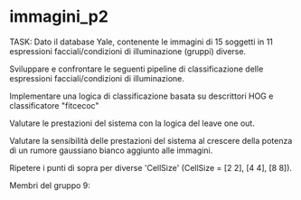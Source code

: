 # immagini_p2
TASK:
Dato il database Yale, contenente le immagini di 15 soggetti in 11 espressioni facciali/condizioni di illuminazione (gruppi) diverse.

Sviluppare e confrontare le seguenti pipeline di classificazione delle espressioni facciali/condizioni di illuminazione.

Implementare una logica di classificazione basata su descrittori HOG e classificatore "fitcecoc"

Valutare le prestazioni del sistema con la logica del leave one out.

Valutare la sensibilità delle prestazioni del sistema al crescere della potenza di un rumore gaussiano bianco aggiunto alle immagini.

Ripetere i punti di sopra per diverse 'CellSize' (CellSize = [2 2], [4 4], [8 8]).

Membri del gruppo 9:


